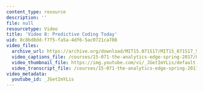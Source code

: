 ```yaml
---
content_type: resource
description: ''
file: null
resourcetype: Video
title: 'Video 8: Predictive Coding Today'
uid: 8c8bd8dd-f7f5-fa5a-4df6-5ac0721ca708
video_files:
  archive_url: https://archive.org/download/MIT15.071S17/MIT15_071S17_Session_5.4.09_300k.mp4
  video_captions_file: /courses/15-071-the-analytics-edge-spring-2017/8ef5dd969bc454f484cf69ac88663362_JGetImYLis.vtt
  video_thumbnail_file: https://img.youtube.com/vi/_JGetImYLis/default.jpg
  video_transcript_file: /courses/15-071-the-analytics-edge-spring-2017/c5dbad0a8ce6c9893f2043028cc71d07_JGetImYLis.pdf
video_metadata:
  youtube_id: _JGetImYLis
---
```

